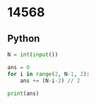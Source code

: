 # 14568

## Python

```python
N = int(input())

ans = 0
for i in range(2, N-1, 2):
    ans += (N-i-2) // 2

print(ans)

```
